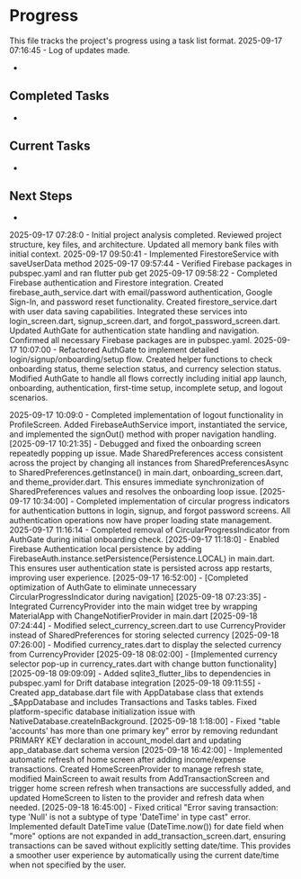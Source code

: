 # Progress

This file tracks the project's progress using a task list format.
2025-09-17 07:16:45 - Log of updates made.

*

## Completed Tasks

*   

## Current Tasks

*   

## Next Steps

*
2025-09-17 07:28:0 - Initial project analysis completed. Reviewed project structure, key files, and architecture. Updated all memory bank files with initial context.
2025-09-17 09:50:41 - Implemented FirestoreService with saveUserData method
2025-09-17 09:57:44 - Verified Firebase packages in pubspec.yaml and ran flutter pub get
2025-09-17 09:58:22 - Completed Firebase authentication and Firestore integration. Created firebase_auth_service.dart with email/password authentication, Google Sign-In, and password reset functionality. Created firestore_service.dart with user data saving capabilities. Integrated these services into login_screen.dart, signup_screen.dart, and forgot_password_screen.dart. Updated AuthGate for authentication state handling and navigation. Confirmed all necessary Firebase packages are in pubspec.yaml.
2025-09-17 10:07:00 - Refactored AuthGate to implement detailed login/signup/onboarding/setup flow. Created helper functions to check onboarding status, theme selection status, and currency selection status. Modified AuthGate to handle all flows correctly including initial app launch, onboarding, authentication, first-time setup, incomplete setup, and logout scenarios.
    
2025-09-17 10:09:0 - Completed implementation of logout functionality in ProfileScreen. Added FirebaseAuthService import, instantiated the service, and implemented the signOut() method with proper navigation handling.
[2025-09-17 10:21:35] - Debugged and fixed the onboarding screen repeatedly popping up issue. Made SharedPreferences access consistent across the project by changing all instances from SharedPreferencesAsync to SharedPreferences.getInstance() in main.dart, onboarding_screen.dart, and theme_provider.dart. This ensures immediate synchronization of SharedPreferences values and resolves the onboarding loop issue.
[2025-09-17 10:34:00] - Completed implementation of circular progress indicators for authentication buttons in login, signup, and forgot password screens. All authentication operations now have proper loading state management.
2025-09-17 11:16:14 - Completed removal of CircularProgressIndicator from AuthGate during initial onboarding check.
[2025-09-17 11:18:0] - Enabled Firebase Authentication local persistence by adding FirebaseAuth.instance.setPersistence(Persistence.LOCAL) in main.dart. This ensures user authentication state is persisted across app restarts, improving user experience.
[2025-09-17 16:52:00] - [Completed optimization of AuthGate to eliminate unnecessary CircularProgressIndicator during navigation]
[2025-09-18 07:23:35] - Integrated CurrencyProvider into the main widget tree by wrapping MaterialApp with ChangeNotifierProvider in main.dart
[2025-09-18 07:24:44] - Modified select_currency_screen.dart to use CurrencyProvider instead of SharedPreferences for storing selected currency
[2025-09-18 07:26:00] - Modified currency_rates.dart to display the selected currency from CurrencyProvider
[2025-09-18 08:02:00] - [Implemented currency selector pop-up in currency_rates.dart with change button functionality]
[2025-09-18 09:09:09] - Added sqlite3_flutter_libs to dependencies in pubspec.yaml for Drift database integration
[2025-09-18 09:11:55] - Created app_database.dart file with AppDatabase class that extends _$AppDatabase and includes Transactions and Tasks tables. Fixed platform-specific database initialization issue with NativeDatabase.createInBackground.
[2025-09-18 1:18:00] - Fixed "table 'accounts' has more than one primary key" error by removing redundant PRIMARY KEY declaration in account_model.dart and updating app_database.dart schema version
[2025-09-18 16:42:00] - Implemented automatic refresh of home screen after adding income/expense transactions. Created HomeScreenProvider to manage refresh state, modified MainScreen to await results from AddTransactionScreen and trigger home screen refresh when transactions are successfully added, and updated HomeScreen to listen to the provider and refresh data when needed.
[2025-09-18 16:45:00] - Fixed critical "Error saving transaction: type 'Null' is not a subtype of type 'DateTime' in type cast" error. Implemented default DateTime value (DateTime.now()) for date field when "more" options are not expanded in add_transaction_screen.dart, ensuring transactions can be saved without explicitly setting date/time. This provides a smoother user experience by automatically using the current date/time when not specified by the user.